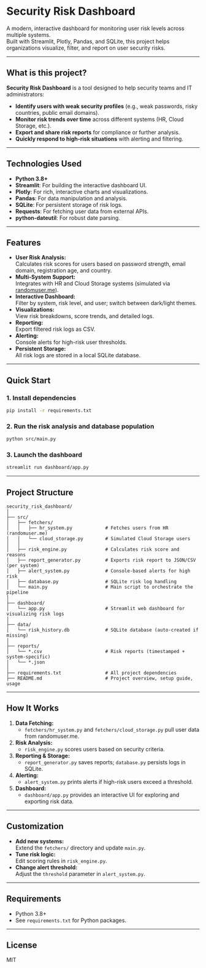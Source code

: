 # Security Risk Dashboard

A modern, interactive dashboard for monitoring user risk levels across multiple systems.  
Built with Streamlit, Plotly, Pandas, and SQLite, this project helps organizations visualize, filter, and report on user security risks.

---

## What is this project?

**Security Risk Dashboard** is a tool designed to help security teams and IT administrators:
- **Identify users with weak security profiles** (e.g., weak passwords, risky countries, public email domains).
- **Monitor risk trends over time** across different systems (HR, Cloud Storage, etc.).
- **Export and share risk reports** for compliance or further analysis.
- **Quickly respond to high-risk situations** with alerting and filtering.

---

## Technologies Used

- **Python 3.8+**
- **Streamlit**: For building the interactive dashboard UI.
- **Plotly**: For rich, interactive charts and visualizations.
- **Pandas**: For data manipulation and analysis.
- **SQLite**: For persistent storage of risk logs.
- **Requests**: For fetching user data from external APIs.
- **python-dateutil**: For robust date parsing.

---

## Features

- **User Risk Analysis:**  
  Calculates risk scores for users based on password strength, email domain, registration age, and country.
- **Multi-System Support:**  
  Integrates with HR and Cloud Storage systems (simulated via [randomuser.me](https://randomuser.me)).
- **Interactive Dashboard:**  
  Filter by system, risk level, and user; switch between dark/light themes.
- **Visualizations:**  
  View risk breakdowns, score trends, and detailed logs.
- **Reporting:**  
  Export filtered risk logs as CSV.
- **Alerting:**  
  Console alerts for high-risk user thresholds.
- **Persistent Storage:**  
  All risk logs are stored in a local SQLite database.

---

## Quick Start

### 1. Install dependencies

```bash
pip install -r requirements.txt
```

### 2. Run the risk analysis and database population

```bash
python src/main.py
```

### 3. Launch the dashboard

```bash
streamlit run dashboard/app.py
```

---

## Project Structure

```
security_risk_dashboard/
│
├── src/
│   ├── fetchers/
│   │   ├── hr_system.py            # Fetches users from HR (randomuser.me)
│   │   └── cloud_storage.py        # Simulated Cloud Storage users
│   │
│   ├── risk_engine.py              # Calculates risk score and reasons
│   ├── report_generator.py         # Exports risk report to JSON/CSV (per system)
│   ├── alert_system.py             # Console-based alerts for high risk
│   ├── database.py                 # SQLite risk log handling
│   └── main.py                     # Main script to orchestrate the pipeline
│
├── dashboard/
│   └── app.py                      # Streamlit web dashboard for visualizing risk logs
│
├── data/
│   └── risk_history.db             # SQLite database (auto-created if missing)
│
├── reports/
│   └── *.csv                       # Risk reports (timestamped + system-specific)
│   └── *.json
│
├── requirements.txt                # All project dependencies
├── README.md                       # Project overview, setup guide, usage
```

---

## How It Works

1. **Data Fetching:**  
   - `fetchers/hr_system.py` and `fetchers/cloud_storage.py` pull user data from randomuser.me.
2. **Risk Analysis:**  
   - `risk_engine.py` scores users based on security criteria.
3. **Reporting & Storage:**  
   - `report_generator.py` saves reports; `database.py` persists logs in SQLite.
4. **Alerting:**  
   - `alert_system.py` prints alerts if high-risk users exceed a threshold.
5. **Dashboard:**  
   - `dashboard/app.py` provides an interactive UI for exploring and exporting risk data.

---

## Customization

- **Add new systems:**  
  Extend the `fetchers/` directory and update `main.py`.
- **Tune risk logic:**  
  Edit scoring rules in `risk_engine.py`.
- **Change alert threshold:**  
  Adjust the `threshold` parameter in `alert_system.py`.

---

## Requirements

- Python 3.8+
- See `requirements.txt` for Python packages.

---

## License

MIT
